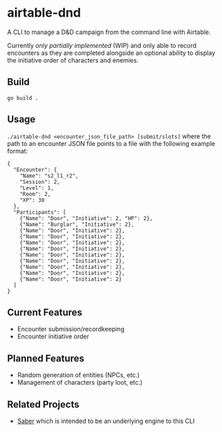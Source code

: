 # airtable-dnd
A CLI to manage a D&amp;D campaign from the command line with Airtable.

Currently *only partially implemented* (WIP) and only able to record encounters as they are completed alongside an optional ability to display the initiative order of characters and enemies.

## Build

`go build .`

## Usage

`./airtable-dnd <encounter_json_file_path> [submit/slots]` where the path to an encounter JSON file points to a file with the following example format:

```
{
  "Encounter": {
    "Name": "s2_l1_r2",
    "Session": 2,
    "Level": 1,
    "Room": 2,
    "XP": 30
  },
  "Participants": [
    {"Name": "Door", "Initiative": 2, "HP": 2},
    {"Name": "Burglar", "Initiative": 2},
    {"Name": "Door", "Initiative": 2},
    {"Name": "Door", "Initiative": 2},
    {"Name": "Door", "Initiative": 2},
    {"Name": "Door", "Initiative": 2},
    {"Name": "Door", "Initiative": 2},
    {"Name": "Door", "Initiative": 2},
    {"Name": "Door", "Initiative": 2},
    {"Name": "Door", "Initiative": 2},
    {"Name": "Door", "Initiative": 2}
  ]
}
```

## Current Features

  - Encounter submission/recordkeeping
  - Encounter initiative order

## Planned Features

  - Random generation of entities (NPCs, etc.)
  - Management of characters (party loot, etc.)

## Related Projects

  - [Saber](https://github.com/alexSafatli/saber) which is intended to be an underlying engine to this CLI
